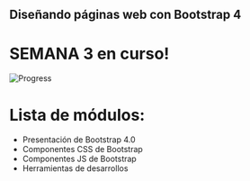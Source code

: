 ## Diseñando páginas web con Bootstrap 4

# SEMANA 3 en curso!

![Progress](https://progress-bar.dev/25/)

# Lista de módulos:

- Presentación de Bootstrap 4.0
- Componentes CSS de Bootstrap
- Componentes JS de Bootstrap
- Herramientas de desarrollos